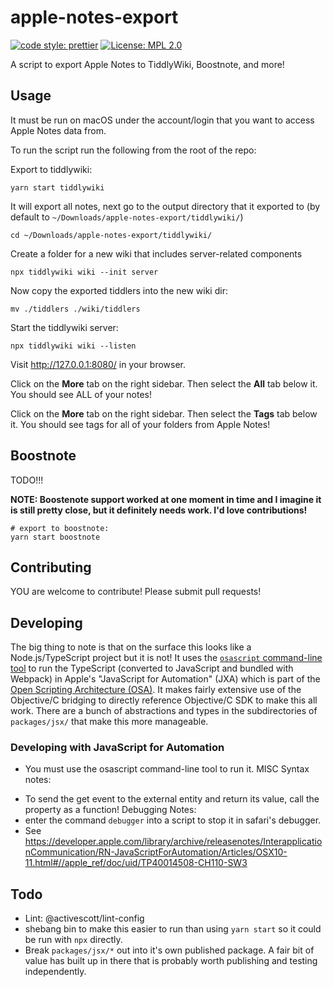 # apple-notes-export

[![code style: prettier](https://img.shields.io/badge/code_style-prettier-ff69b4.svg?style=flat-square)](https://github.com/prettier/prettier)
[![License: MPL 2.0](https://img.shields.io/badge/License-MPL%202.0-brightgreen.svg)](https://opensource.org/licenses/MPL-2.0)

A script to export Apple Notes to TiddlyWiki, Boostnote, and more!

## Usage

It must be run on macOS under the account/login that you want to access Apple Notes data from.

To run the script run the following from the root of the repo:

Export to tiddlywiki:

    yarn start tiddlywiki

It will export all notes, next go to the output directory that it exported to (by default to `~/Downloads/apple-notes-export/tiddlywiki/`)

    cd ~/Downloads/apple-notes-export/tiddlywiki/

Create a folder for a new wiki that includes server-related components

    npx tiddlywiki wiki --init server

Now copy the exported tiddlers into the new wiki dir:

    mv ./tiddlers ./wiki/tiddlers

Start the tiddlywiki server:

    npx tiddlywiki wiki --listen

Visit http://127.0.0.1:8080/ in your browser.

Click on the **More** tab on the right sidebar. Then select the **All** tab below it. You should see ALL of your notes!

Click on the **More** tab on the right sidebar. Then select the **Tags** tab below it. You should see tags for all of your folders from Apple Notes!

## Boostnote

TODO!!!

**NOTE: Boostenote support worked at one moment in time and I imagine it is still pretty close, but it definitely needs work. I'd love contributions!**

    # export to boostnote:
    yarn start boostnote

## Contributing

YOU are welcome to contribute! Please submit pull requests!

## Developing

The big thing to note is that on the surface this looks like a Node.js/TypeScript project but it is not! It uses the [`osascript` command-line tool](https://support.apple.com/guide/terminal/automate-tasks-using-applescript-and-terminal-trml1003/mac) to run the TypeScript (converted to JavaScript and bundled with Webpack) in Apple's "JavaScript for Automation" (JXA) which is part of the [Open Scripting Architecture (OSA)](https://developer.apple.com/library/archive/documentation/AppleScript/Conceptual/AppleScriptX/Concepts/osa.html#//apple_ref/doc/uid/TP40001571). It makes fairly extensive use of the Objective/C bridging to directly reference Objective/C SDK to make this all work. There are a bunch of abstractions and types in the subdirectories of `packages/jsx/` that make this more manageable.

### Developing with JavaScript for Automation

- You must use the osascript command-line tool to run it.
  MISC Syntax notes:

* To send the get event to the external entity and return its value, call the property as a function!
  Debugging Notes:
* enter the command `debugger` into a script to stop it in safari's debugger.
* See https://developer.apple.com/library/archive/releasenotes/InterapplicationCommunication/RN-JavaScriptForAutomation/Articles/OSX10-11.html#//apple_ref/doc/uid/TP40014508-CH110-SW3

## Todo

- Lint: @activescott/lint-config
- shebang bin to make this easier to run than using `yarn start` so it could be run with `npx` directly.
- Break `packages/jsx/*` out into it's own published package. A fair bit of value has built up in there that is probably worth publishing and testing independently.
